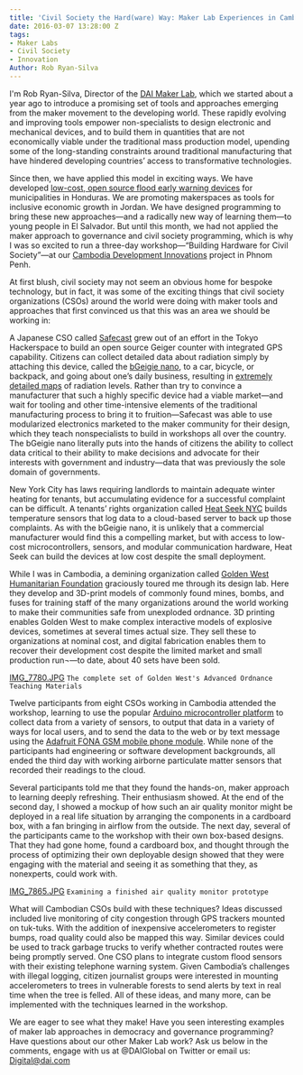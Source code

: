 ```yaml
---
title: 'Civil Society the Hard(ware) Way: Maker Lab Experiences in Cambodia'
date: 2016-03-07 13:28:00 Z
tags:
- Maker Labs
- Civil Society
- Innovation
Author: Rob Ryan-Silva
---
```


I'm Rob Ryan-Silva, Director of the <a href="http://dai.com/makerlab">DAI Maker Lab</a>, which we started about a year ago to introduce a promising set of tools and approaches emerging from the maker movement to the developing world. These rapidly evolving and improving tools empower non-specialists to design electronic and mechanical devices, and to build them in quantities that are not economically viable under the traditional mass production model, upending some of the long-standing constraints around traditional manufacturing that have hindered developing countries’ access to transformative technologies. 

Since then, we have applied this model in exciting ways. We have developed <a href=" https://github.com/DAI-Maker-Lab/hidrosonico">low-cost, open source flood early warning devices</a> for municipalities in Honduras. We are promoting makerspaces as tools for inclusive economic growth in Jordan. We have designed programming to bring these new approaches—and a radically new way of learning them—to young people in El Salvador. But until this month, we had not applied the maker approach to governance and civil society programming, which is why I was so excited to run a three-day workshop—“Building Hardware for Civil Society”—at our [Cambodia Development Innovations](http://www.development-innovations.org/) project in Phnom Penh.

At first blush, civil society may not seem an obvious home for bespoke technology, but in fact, it was some of the exciting things that civil society organizations (CSOs) around the world were doing with maker tools and approaches that first convinced us that this was an area we should be working in:

A Japanese CSO called <a href="http://blog.safecast.org/">Safecast</a> grew out of an effort in the Tokyo Hackerspace to build an open source Geiger counter with integrated GPS capability. Citizens can collect detailed data about radiation simply by attaching this device, called the <a href=" https://github.com/Safecast/bGeigieNanoKit">bGeigie nano</a>, to a car, bicycle, or backpack, and going about one’s daily business, resulting in <a href="http://safecast.org/tilemap/">extremely detailed maps</a> of radiation levels. Rather than try to convince a manufacturer that such a highly specific device had a viable market—and wait for tooling and other time-intensive elements of the traditional manufacturing process to bring it to fruition—Safecast was able to use modularized electronics marketed to the maker community for their design, which they teach nonspecialists to build in workshops all over the country. The bGeigie nano literally puts into the hands of citizens the ability to collect data critical to their ability to make decisions and advocate for their interests with government and industry—data that was previously the sole domain of governments.

New York City has laws requiring landlords to maintain adequate winter heating for tenants, but accumulating evidence for a successful complaint can be difficult. A tenants’ rights organization called <a href=" http://heatseeknyc.com/">Heat Seek NYC</a> builds temperature sensors that log data to a cloud-based server to back up those complaints. As with the bGeigie nano, it is unlikely that a commercial manufacturer would find this a compelling market, but with access to low-cost microcontrollers, sensors, and modular communication hardware, Heat Seek can build the devices at low cost despite the small deployment.

While I was in Cambodia, a demining organization called <a href=" http://goldenwesthf.org/">Golden West Humanitarian Foundation</a> graciously toured me through its design lab. Here they develop and 3D-print models of commonly found mines, bombs, and fuses for training staff of the many organizations around the world working to make their communities safe from unexploded ordnance. 3D printing enables Golden West to make complex interactive models of explosive devices, sometimes at several times actual size. They sell these to organizations at nominal cost, and digital fabrication enables them to recover their development cost despite the limited market and small production run¬—to date, about 40 sets have been sold.

[IMG_7780.JPG](/uploads/IMG_7780.JPG)
`The complete set of Golden West's Advanced Ordnance Teaching Materials`

Twelve participants from eight CSOs working in Cambodia attended the workshop, learning to use the popular <a href="www.arduino.cc">Arduino microcontroller platform</a> to collect data from a variety of sensors, to output that data in a variety of ways for local users, and to send the data to the web or by text message using the <a href="https://learn.adafruit.com/adafruit-fona-808-cellular-plus-gps-breakout/overview">Adafruit FONA GSM mobile phone module</a>. While none of the participants had engineering or software development backgrounds, all ended the third day with working airborne particulate matter sensors that recorded their readings to the cloud. 

Several participants told me that they found the hands-on, maker approach to learning deeply refreshing. Their enthusiasm showed. At the end of the second day, I showed a mockup of how such an air quality monitor might be deployed in a real life situation by arranging the components in a cardboard box, with a fan bringing in airflow from the outside. The next day, several of the participants came to the workshop with their own box-based designs. That they had gone home, found a cardboard box, and thought through the process of optimizing their own deployable design showed that they were engaging with the material and seeing it as something that they, as nonexperts, could work with.

[IMG_7865.JPG](/uploads/IMG_7865.JPG)
`Examining a finished air quality monitor prototype` 

What will Cambodian CSOs build with these techniques? Ideas discussed included live monitoring of city congestion through GPS trackers mounted on tuk-tuks. With the addition of inexpensive accelerometers to register bumps, road quality could also be mapped this way. Similar devices could be used to track garbage trucks to verify whether contracted routes were being promptly served. One CSO plans to integrate custom flood sensors with their existing telephone warning system. Given Cambodia’s challenges with illegal logging, citizen journalist groups were interested in mounting accelerometers to trees in vulnerable forests to send alerts by text in real time when the tree is felled. All of these ideas, and many more, can be implemented with the techniques learned in the workshop.

We are eager to see what they make!  Have you seen interesting examples of maker lab approaches in democracy and governance programming?  Have questions about our other Maker Lab work? Ask us below in the comments, engage with us at @DAIGlobal on Twitter or email us: Digital@dai.com